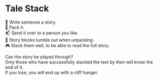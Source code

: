# Tale Stack

📜 Write someone a story.  
💌 Pack it.  
📬 Send it over to a person you like.  
📩 Story blocks tumble out when unpacking.  
🎮 Stack them well, to be able to read the full story.

Can the story be played through?  
Only those who have successfully stacked the text by then will know the end of it.  
If you lose, you will end up with a cliff hanger.

